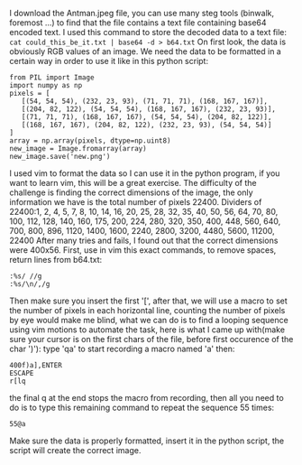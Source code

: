I download the Antman.jpeg file, you can use many steg tools (binwalk, foremost ...) to find that the file contains a text file containing base64 encoded text.
I used this command to store the decoded data to a text file: 
```cat could_this_be_it.txt | base64 -d > b64.txt```
On first look, the data is obviously RGB values of an image. We need the data to be formatted in a certain way in order to use it like in this python script:
```
from PIL import Image
import numpy as np
pixels = [
   [(54, 54, 54), (232, 23, 93), (71, 71, 71), (168, 167, 167)],
   [(204, 82, 122), (54, 54, 54), (168, 167, 167), (232, 23, 93)],
   [(71, 71, 71), (168, 167, 167), (54, 54, 54), (204, 82, 122)],
   [(168, 167, 167), (204, 82, 122), (232, 23, 93), (54, 54, 54)]
]
array = np.array(pixels, dtype=np.uint8)
new_image = Image.fromarray(array)
new_image.save('new.png')
```
I used vim to format the data so I can use it in the python program, if you want to learn vim, this will be a great exercise.
The difficulty of the challenge is finding the correct dimensions of the image, the only information we have is the total number of pixels 22400. 
Dividers of 22400:1, 2, 4, 5, 7, 8, 10, 14, 16, 20, 25, 28, 32, 35, 40, 50, 56, 64, 70, 80, 100, 112, 128, 140, 160, 175, 200, 224, 280, 320, 350, 400, 448, 560, 640, 700, 800, 896, 1120, 1400, 1600, 2240, 2800, 3200, 4480, 5600, 11200, 22400 
After many tries and fails, I found out that the correct dimensions were 400x56.
First, use in vim this exact commands, to remove spaces, return lines from b64.txt:
```
:%s/ //g
:%s/\n/,/g
```
Then make sure you insert the first '[', after that, we will use a macro to set the number of pixels in each horizontal line, counting the number of pixels by eye would make me blind, what we can do is to find a looping sequence using vim motions to automate the task, here is what I came up with(make sure your cursor is on the first chars of the file, before first occurence of the char ')'):
type 'qa' to start recording a macro named 'a' then:
```
400f)a],ENTER
ESCAPE
r[lq
```
the final q at the end stops the macro from recording, then all you need to do is to type this remaining command to repeat the sequence 55 times:
```
55@a
```
Make sure the data is properly formatted, insert it in the python script, the script will create the correct image.
